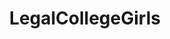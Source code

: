 ---
title: LegalCollegeGirls
crosslinks:
- livven
- Amateur
- BustyPetite
- BustyNaturalPornstars
- me_irl
- cleavage
- PetiteGoneWild
- assinthong
- SophieMudd
- TinyTits
- Carisha
- wifesharing
- WouldYouFuckMyWife
- KyliePage
- juicyasians
- asstastic
- midgets
- fleecegirls
- ass
- whynotasource
---